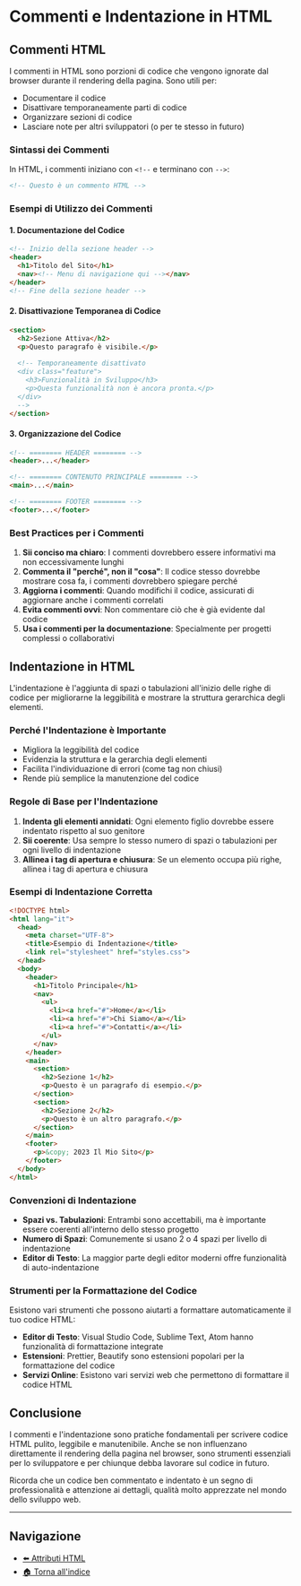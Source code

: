 # Commenti e Indentazione in HTML

## Commenti HTML

I commenti in HTML sono porzioni di codice che vengono ignorate dal browser durante il rendering della pagina. Sono utili per:

- Documentare il codice
- Disattivare temporaneamente parti di codice
- Organizzare sezioni di codice
- Lasciare note per altri sviluppatori (o per te stesso in futuro)

### Sintassi dei Commenti

In HTML, i commenti iniziano con `<!--` e terminano con `-->`:

```html
<!-- Questo è un commento HTML -->
```

### Esempi di Utilizzo dei Commenti

#### 1. Documentazione del Codice

```html
<!-- Inizio della sezione header -->
<header>
  <h1>Titolo del Sito</h1>
  <nav><!-- Menu di navigazione qui --></nav>
</header>
<!-- Fine della sezione header -->
```

#### 2. Disattivazione Temporanea di Codice

```html
<section>
  <h2>Sezione Attiva</h2>
  <p>Questo paragrafo è visibile.</p>
  
  <!-- Temporaneamente disattivato
  <div class="feature">
    <h3>Funzionalità in Sviluppo</h3>
    <p>Questa funzionalità non è ancora pronta.</p>
  </div>
  -->
</section>
```

#### 3. Organizzazione del Codice

```html
<!-- ======== HEADER ======== -->
<header>...</header>

<!-- ======== CONTENUTO PRINCIPALE ======== -->
<main>...</main>

<!-- ======== FOOTER ======== -->
<footer>...</footer>
```

### Best Practices per i Commenti

1. **Sii conciso ma chiaro**: I commenti dovrebbero essere informativi ma non eccessivamente lunghi
2. **Commenta il "perché", non il "cosa"**: Il codice stesso dovrebbe mostrare cosa fa, i commenti dovrebbero spiegare perché
3. **Aggiorna i commenti**: Quando modifichi il codice, assicurati di aggiornare anche i commenti correlati
4. **Evita commenti ovvi**: Non commentare ciò che è già evidente dal codice
5. **Usa i commenti per la documentazione**: Specialmente per progetti complessi o collaborativi

## Indentazione in HTML

L'indentazione è l'aggiunta di spazi o tabulazioni all'inizio delle righe di codice per migliorarne la leggibilità e mostrare la struttura gerarchica degli elementi.

### Perché l'Indentazione è Importante

- Migliora la leggibilità del codice
- Evidenzia la struttura e la gerarchia degli elementi
- Facilita l'individuazione di errori (come tag non chiusi)
- Rende più semplice la manutenzione del codice

### Regole di Base per l'Indentazione

1. **Indenta gli elementi annidati**: Ogni elemento figlio dovrebbe essere indentato rispetto al suo genitore
2. **Sii coerente**: Usa sempre lo stesso numero di spazi o tabulazioni per ogni livello di indentazione
3. **Allinea i tag di apertura e chiusura**: Se un elemento occupa più righe, allinea i tag di apertura e chiusura

### Esempi di Indentazione Corretta

```html
<!DOCTYPE html>
<html lang="it">
  <head>
    <meta charset="UTF-8">
    <title>Esempio di Indentazione</title>
    <link rel="stylesheet" href="styles.css">
  </head>
  <body>
    <header>
      <h1>Titolo Principale</h1>
      <nav>
        <ul>
          <li><a href="#">Home</a></li>
          <li><a href="#">Chi Siamo</a></li>
          <li><a href="#">Contatti</a></li>
        </ul>
      </nav>
    </header>
    <main>
      <section>
        <h2>Sezione 1</h2>
        <p>Questo è un paragrafo di esempio.</p>
      </section>
      <section>
        <h2>Sezione 2</h2>
        <p>Questo è un altro paragrafo.</p>
      </section>
    </main>
    <footer>
      <p>&copy; 2023 Il Mio Sito</p>
    </footer>
  </body>
</html>
```

### Convenzioni di Indentazione

- **Spazi vs. Tabulazioni**: Entrambi sono accettabili, ma è importante essere coerenti all'interno dello stesso progetto
- **Numero di Spazi**: Comunemente si usano 2 o 4 spazi per livello di indentazione
- **Editor di Testo**: La maggior parte degli editor moderni offre funzionalità di auto-indentazione

### Strumenti per la Formattazione del Codice

Esistono vari strumenti che possono aiutarti a formattare automaticamente il tuo codice HTML:

- **Editor di Testo**: Visual Studio Code, Sublime Text, Atom hanno funzionalità di formattazione integrate
- **Estensioni**: Prettier, Beautify sono estensioni popolari per la formattazione del codice
- **Servizi Online**: Esistono vari servizi web che permettono di formattare il codice HTML

## Conclusione

I commenti e l'indentazione sono pratiche fondamentali per scrivere codice HTML pulito, leggibile e manutenibile. Anche se non influenzano direttamente il rendering della pagina nel browser, sono strumenti essenziali per lo sviluppatore e per chiunque debba lavorare sul codice in futuro.

Ricorda che un codice ben commentato e indentato è un segno di professionalità e attenzione ai dettagli, qualità molto apprezzate nel mondo dello sviluppo web.

---

## Navigazione

- [⬅️ Attributi HTML](./04-AttributiHTML.md)
- [🏠 Torna all'indice](./README.md)